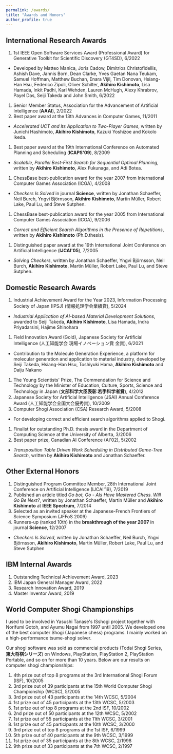 ```yaml
---
permalink: /awards/
title: "Awards and Honors"
author_profile: true
---
```

## International Research Awards 

1. 1st IEEE Open Software Services Award (Professional Award) for Generative Toolkit for Scientific Discovery (GT4SD), 6/2022
  * Developed by Matteo Manica, Joris Cadow, Dimitrios Christofidellis, Ashish Dave, Jannis Born, Dean Clarke, Yves Gaetan Nana Teukam, Samuel Hoffman, Matthew Buchan, Enara Vijil, Tim Donovan, Hsiang-Han Hsu, Federico Zipoli, Oliver Schilter, **Akihiro Kishimoto**, Lisa Hamada, Inkit Padhi, Karl Wehden, Lauren McHugh, Alexy Khrabrov, Payel Das, Seiji Takeda and John Smith, 6/2022 
1. Senior Member Status, Association for the Advancement of Artificial Intelligence (**AAAI**), 2/2022
1. Best paper award at the 13th Advances in Computer Games, 11/2011
  * *Accelerated UCT and Its Application to Two-Player Games*,  written by Junichi Hashimoto, **Akihiro Kishimoto**, Kazuki Yoshizoe and Kokolo Ikeda.
1. Best paper award at the 19th International Conference on Automated Planning and Scheduling (**ICAPS'09**), 8/2009
  * *Scalable, Parallel Best-First Search for Sequential Optimal Planning*, written by **Akihiro Kishimoto**, Alex Fukunaga, and Adi Botea.
1. ChessBase best-publication award for the year 2007 from International Computer Games Association (ICGA), 4/2008
  * *Checkers Is Solved* in journal **Science**, written by Jonathan Schaeffer, Neil Burch, Yngvi Björnsson, **Akihiro Kishimoto**, Martin Müller, Robert Lake, Paul Lu, and Steve Sutphen.
1.  ChessBase best-publication award for the year 2005 from International Computer Games Association (ICGA), 9/2006
   * *Correct and Efficient Search Algorithms in the Presence of Repetitions*, written by **Akihiro Kishimoto** (Ph.D.thesis).
1. Distinguished paper award at the 19th International Joint Conference on Artificial Intelligence (**IJCAI'05**), 7/2005
  * *Solving Checkers*, written by Jonathan Schaeffer, Yngvi Björnsson, Neil Burch, **Akihiro Kishimoto**, Martin Müller, Robert Lake, Paul Lu, and Steve Sutphen.

## Domestic Research Awards

1. Industrial Achievement Award for the Year 2023, Information Processing Society of Japan (IPSJ) (情報処理学会業績賞), 5/2024
  * *Industrial Application of AI-based Material Development Solutions*, awarded to Seiji Takeda, **Akihiro Kishimoto**, Lisa Hamada, Indra Priyadarsini, Hajime Shinohara
1. Field Innovation Award (Gold), Japanese Society for Artificial Intelligence (人工知能学会 現場イノベーション賞 金賞), 6/2021
  * Contribution to the Molecule Generation Experience, a platform for molecular generation and application to material industry, developed by Seiji Takeda, Hsiang-Han Hsu, Toshiyuki Hama, **Akihiro Kishimoto** and Daiju Nakano
1. The Young Scientists' Prize, The Commendation for Science and Technology by the Minister of Education, Culture, Sports, Science and Technology in Japan (**文部科学大臣表彰 若手科学者賞**), 4/2012
1. Japanese Society for Artificial Intelligence (JSAI) Annual Conference Award (人工知能学会全国大会優秀賞), 10/2009
1. Computer Shogi Association (CSA) Research Award, 5/2008
  * For developing correct and efficient search algorithms applied to Shogi.
1. Finalist for outstanding Ph.D. thesis award in the Department of Computing Science at the University of Alberta, 3/2006
1. Best paper prize, Canadian AI Conference (AI'02), 5/2002
  * *Transposition Table Driven Work Scheduling in Distributed Game-Tree Search*, written by **Akihiro Kishimoto** and Jonathan Schaeffer.

## Other External Honors

1. Distinguished Program Committee Member, 28th International Joint Conference on Artificial Intelligence (IJCAI'19), 7/2019
1. Published an article titled *Go bot, Go - AIs Have Mastered Chess. Will Go Be Next?*, written by Jonathan Schaeffer, Martin Müller and **Akihiro Kishimoto** at **IEEE Spectrum**, 7/2014
1. Selected as an invited speaker at the Japanese-French Frontiers of Science Symposium (JFFoS 2009)
1. Runners-up (ranked 10th) in the **breakthrough of the year 2007** in journal **Science**, 12/2007
  * *Checkers Is Solved*, written by Jonathan Schaeffer, Neil Burch, Yngvi Björnsson, **Akihiro Kishimoto**, Martin Müller, Robert Lake, Paul Lu, and Steve Sutphen

## IBM Internal Awards

1. Outstanding Technical Achievement Award, 2023 
1. IBM Japan General Manager Award, 2022
1. Research Innovation Award, 2019 
1. Master Inventor Award, 2019

## World Computer Shogi Championships

I used to be involved in Yasushi Tanase's ISshogi project together with Norifumi Gotoh, and Ayumu Nagai
from 1997 until 2005.
We developed one of the best computer Shogi (Japanese chess) programs.
I mainly worked on a high-performance tsume-shogi solver. 

Our shogi software was sold as commercial products (Todai Shogi Series, **東大将棋シリーズ**) on Windows, PlayStation,
PlayStation 2, PlayStation Portable, and so on for more than 10 years.
Below are our results on computer shogi championships:

1. 4th prize out of top 8 programs at the 3rd International Shogi Forum (ISF), 10/2005
1. 3rd prize out of 39 participants at the 15th World Computer Shogi Championship (WCSC), 5/2005
1. 3rd prize out of 43 participants at the 14th WCSC, 5/2004
1. 1st prize out of 45 participants at the 13th WCSC, 5/2003
1. 1st prize out of top 8 programs  at the 2nd ISF, 10/2002
1. 2nd prize out of 50 participants at the 12th WCSC, 5/2002
1. 1st prize out of 55 participants at the 11th WCSC, 3/2001
1. 1st prize out of 45 participants at the 10th WCSC, 3/2000
1. 3rd prize out of top 8 programs  at the 1st ISF, 6/1999
1. 5th prize out of 40 participants at the 9th WCSC, 3/1999
1. 1st prize out of 35 participants at the 8th WCSC, 2/1998
1. 9th prize out of 33 participants at the 7th WCSC, 2/1997
